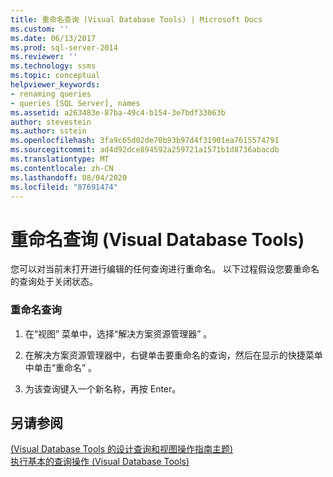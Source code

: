 ```yaml
---
title: 重命名查询 (Visual Database Tools) | Microsoft Docs
ms.custom: ''
ms.date: 06/13/2017
ms.prod: sql-server-2014
ms.reviewer: ''
ms.technology: ssms
ms.topic: conceptual
helpviewer_keywords:
- renaming queries
- queries [SQL Server], names
ms.assetid: a263483e-87ba-49c4-b154-3e7bdf33063b
author: stevestein
ms.author: sstein
ms.openlocfilehash: 3fa9c65d02de70b93b97d4f31901ea7615574791
ms.sourcegitcommit: ad4d92dce894592a259721a1571b1d8736abacdb
ms.translationtype: MT
ms.contentlocale: zh-CN
ms.lasthandoff: 08/04/2020
ms.locfileid: "87691474"
---
```

# <a name="rename-queries-visual-database-tools"></a>重命名查询 (Visual Database Tools)
  您可以对当前未打开进行编辑的任何查询进行重命名。 以下过程假设您要重命名的查询处于关闭状态。  
  
### <a name="to-rename-a-query"></a>重命名查询  
  
1.  在“视图”  菜单中，选择“解决方案资源管理器”  。  
  
2.  在解决方案资源管理器中，右键单击要重命名的查询，然后在显示的快捷菜单中单击“重命名”  。  
  
3.  为该查询键入一个新名称，再按 Enter。  
  
## <a name="see-also"></a>另请参阅  
 [&#40;Visual Database Tools 的设计查询和视图操作指南主题&#41;](visual-database-tools.md)   
 [执行基本的查询操作 (Visual Database Tools)](perform-basic-operations-with-queries-visual-database-tools.md)  
  
  
